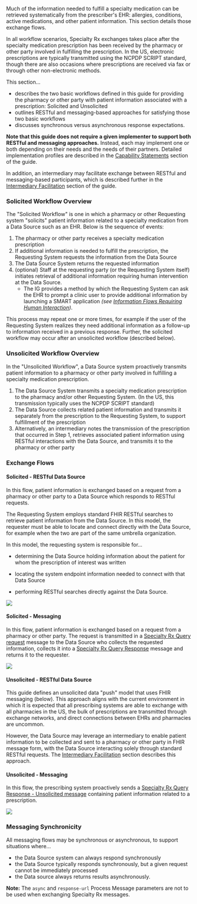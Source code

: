 Much of the information needed to fulfill a specialty medication can be retrieved systematically from the prescriber's EHR: allergies, conditions, active medications, and other patient information. This section details those exchange flows.

In all workflow scenarios, Specialty Rx exchanges takes place after the specialty medication prescription has been received by the pharmacy or other party involved in fulfilling the prescription. In the US, electronic prescriptions are typically transmitted using the NCPDP SCRIPT standard, though there are also occasions where prescriptions are received via fax or through other non-electronic methods.

This section...

- describes the two basic workflows defined in this guide for providing the pharmacy or other party  with patient information associated with a prescription: Solicited and Unsolicited 
- outlines RESTful and messaging-based approaches for satisfying those two basic workflows
- discusses synchronous versus asynchronous response expectations.

**Note that this guide does not require a given implementer to support both RESTful and messaging approaches.** Instead, each may implement one or both depending on their needs and the needs of their partners. Detailed implementation profiles are described in the [Capability Statements](capability-statements.html) section of the guide.

In addition, an intermediary may facilitate exchange between RESTful and messaging-based participants, which is described further in the [Intermediary Facilitation](intermediary.html) section of the guide.

<p></p>

### Solicited Workflow Overview

The "Solicited Workflow" is one in which a pharmacy or other Requesting system "solicits" patient information related to a specialty medication from a Data Source such as an EHR. Below is the sequence of events:

1. The pharmacy or other party receives a specialty medication prescription
2. If additional information is needed to fulfill the prescription, the Requesting System requests the information from the Data Source
3. The Data Source System returns the requested information
4. (optional) Staff at the requesting party (or the Requesting System itself) initiates retrieval of additional information requiring human intervention at the Data Source. 
   - The IG provides a method by which the Requesting System can ask the EHR to prompt a clinic user to provide additional information by launching a SMART application *(see [Information Flows Requiring Human Interaction](human-interaction.html))*.

This process may repeat one or more times, for example if the user of the Requesting System realizes they need additional information as a follow-up to information received in a previous response. Further, the solicited workflow may occur after an unsolicited workflow (described below).

<p></p>

### Unsolicited Workflow Overview

In the "Unsolicited Workflow", a Data Source system proactively transmits patient information to a pharmacy or other party involved in fulfilling a specialty medication prescription. 

1. The Data Source System transmits a specialty medication prescription to the pharmacy and/or other Requesting System. (In the US, this transmission typically uses the NCPDP SCRIPT standard)
2. The Data Source collects related patient information and transmits it separately from the prescription to the Requesting System, to support fulfillment of the prescription
3. Alternatively, an intermediary notes the transmission of the prescription that occurred in Step 1, retrieves associated patient information using RESTful interactions with the Data Source, and transmits it to the pharmacy or other party

<p></p>

### Exchange Flows

#### Solicited - RESTful Data Source

In this flow, patient information is exchanged based on a request from a pharmacy or other party to a Data Source which responds to RESTful requests. 

The Requesting System employs standard FHIR RESTful searches to retrieve patient information from the Data Source. In this model, the requester must be able to locate and connect directly with the Data Source, for example when the two are part of the same umbrella organization.

In this model, the requesting system is responsible for...

- determining the Data Source holding information about the patient for whom the prescription of interest was written

- locating the system endpoint information needed to connect with that Data Source

- performing RESTful searches directly against the Data Source.

<div><p>
  <img src="high-level-exchange-flow-solicited-rest.png" style="float:none">  
    </p>
</div>

<p></p>

#### Solicited - Messaging

In this flow, patient information is exchanged based on a request from a pharmacy or other party. The request is transmitted in a [Specialty Rx Query request](StructureDefinition-specialty-rx-bundle-query.html) message to the Data Source who collects the requested information, collects it into a [Specialty Rx Query Response](StructureDefinition-specialty-rx-bundle-query-response.html) message and returns it to the requester.

<div><p>
  <img src="high-level-exchange-flow-solicited.png" style="float:none">  
    </p>
</div>

<p></p>

#### Unsolicited - RESTful Data Source

This guide defines an unsolicited data "push" model that uses FHIR messaging (below). This approach aligns with the current environment in which it is expected that all prescribing systems are able to exchange with all pharmacies in the US, the bulk of prescriptions are transmitted through exchange networks, and direct connections between EHRs and pharmacies are uncommon.

However, the Data Source may leverage an intermediary to enable patient information to be collected and sent to a pharmacy or other party in FHIR message form, with the Data Source interacting solely through standard RESTful requests. The [Intermediary Facilitation](intermediary.html) section describes this approach. 

<p></p>

#### Unsolicited - Messaging

In this flow, the prescribing system proactively sends a   [Specialty Rx Query Response - Unsolicited message](StructureDefinition-specialty-rx-bundle-query-response-unsolicited.html) containing patient information related to a prescription.

<div><p>
  <img src="high-level-exchange-flow-unsolicited.png" style="float:none">  
    </p>
</div>

<p></p>

### Messaging Synchronicity

All messaging flows may be synchronous or asynchronous, to support situations where...

- the Data Source system can always respond synchronously 
- the Data Source typically responds synchronously, but a given request cannot be immediately processed
- the Data source always returns results asynchronously.

**Note:** The `async` and `response-url` Process Message parameters are not to be used when exchanging Specialty Rx messages.

<br>

